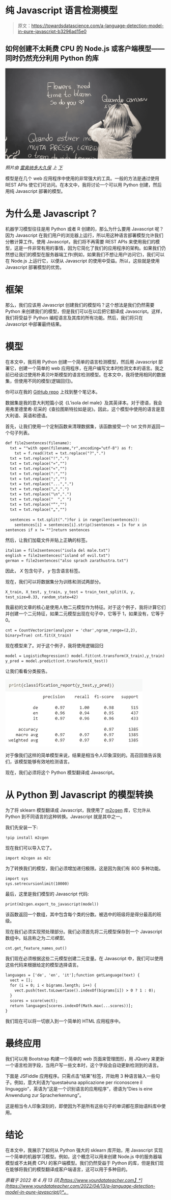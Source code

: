 # 纯 Javascript 语言检测模型

> 原文：<https://towardsdatascience.com/a-language-detection-model-in-pure-javascript-b3296ad15e0>

## 如何创建不太耗费 CPU 的 Node.js 或客户端模型——同时仍然充分利用 Python 的库

![](img/559ae5063df25cfd9aadbea53f4a9fb4.png)

*照片由* [*雷奥纳多大久保*](https://unsplash.com/@leookubo?utm_source=unsplash&utm_medium=referral&utm_content=creditCopyText) *上* [*下*](https://unsplash.com/s/photos/language?utm_source=unsplash&utm_medium=referral&utm_content=creditCopyText)

模型是在几个 web 应用程序中使用的非常强大的工具。一般的方法是通过使用 REST APIs 使它们可访问。在本文中，我将讨论一个可以用 Python 创建，然后用纯 Javascript 部署的模型。

# 为什么是 Javascript？

机器学习模型往往是用 Python 或者 R 创建的，那么为什么要用 Javascript 呢？因为 Javascript 在我们用户的浏览器上运行，所以用这种语言部署模型允许我们分散计算工作。使用 Javascript，我们将不再需要 REST APIs 来使用我们的模型，这是一件非常有用的事情，因为它简化了我们的应用程序的架构。如果我们仍然想让我们的模型在服务器端工作(例如，如果我们不想让用户访问它)，我们可以在 Node.js 上运行它，以便从 Javascript 的使用中受益。所以，这些就是使用 Javascript 部署模型的优势。

# 框架

那么，我们应该用 Javascript 创建我们的模型吗？这个想法是我们仍然需要 Python 来创建我们的模型，但是我们可以在以后把它翻译成 Javascript。这样，我们将受益于 Python 编程语言及其库的所有功能。然后，我们将只在 Javascript 中部署最终结果。

# 模型

在本文中，我将用 Python 创建一个简单的语言检测模型，然后用 Javascript 部署它，创建一个简单的 web 应用程序，在用户编写文本时检测文本的语言。我之前已经谈过使用朴素贝叶斯模型的语言检测模型。在本文中，我将使用相同的数据集，但使用不同的模型(逻辑回归)。

你可以在我的 [GitHub repo](https://github.com/gianlucamalato/machinelearning/blob/master/Language_detector_in_Javascript.ipynb) 上找到整个笔记本。

数据集是我的意大利短篇小说《L'isola del male》及其英译本。对于德语，我会用弗里德里希·尼采的《查拉图斯特拉如是说》。因此，这个模型中使用的语言是意大利语、英语和德语。

首先，让我们使用一个定制函数来清理数据集，该函数接受一个 txt 文件并返回一个句子列表。

```
def file2sentences(filename):
  txt = ""with open(filename,"r",encoding="utf-8") as f:
    txt = f.read()txt = txt.replace("?",".")
  txt = txt.replace("!",".")
  txt = txt.replace("»","")
  txt = txt.replace("«","")
  txt = txt.replace(":","")
  txt = txt.replace(";","")
  txt = txt.replace("...",".")
  txt = txt.replace("…",".")
  txt = txt.replace("\n",".")
  txt = txt.replace("  "," ")
  txt = txt.replace("“","")
  txt = txt.replace("„","")

  sentences = txt.split(".")for i in range(len(sentences)):
    sentences[i] = sentences[i].strip()sentences = [x for x in sentences if x != ""]return sentences
```

然后，让我们加载文件并贴上正确的标签。

```
italian = file2sentences("isola del male.txt")
english = file2sentences("island of evil.txt")
german = file2sentences("also sprach zarathustra.txt")
```

因此， *X* 包含句子， *y* 包含语言标签。

现在，我们可以将数据集分为训练和测试两部分。

```
X_train, X_test, y_train, y_test = train_test_split(X, y, test_size=0.33, random_state=42)
```

我最初的文章的核心是使用人物二元模型作为特征。对于这个例子，我将计算它们并创建一个二元特征，如果二元模型出现在句子中，它等于 1，如果没有，它等于 0。

```
cnt = CountVectorizer(analyzer = 'char',ngram_range=(2,2), binary=True) cnt.fit(X_train)
```

现在模型来了。对于这个例子，我将使用逻辑回归

```
model = LogisticRegression() model.fit(cnt.transform(X_train),y_train) 
y_pred = model.predict(cnt.transform(X_test))
```

让我们看看分类报告。

![](img/7ca83026e60842b05b637d34172f86f5.png)

对于像我们这样的简单模型来说，结果是相当令人印象深刻的。高召回值告诉我们，该模型能够有效地检测语言。

现在，我们必须将这个 Python 模型翻译成 Javascript。

# 从 Python 到 Javascript 的模型转换

为了将 sklearn 模型翻译成 Javascript，我使用了 [m2cgen](https://github.com/BayesWitnesses/m2cgen) 库，它允许从 Python 到不同语言的这种转换。Javascript 就是其中之一。

我们先安装一下:

```
!pip install m2cgen
```

现在我们可以导入它了。

```
import m2cgen as m2c
```

为了转换我们的模型，我们必须增加递归极限。这是因为我们有 800 多种功能。

```
import sys 
sys.setrecursionlimit(10000)
```

最后，这里是我们模型的 Javascript 代码:

```
print(m2cgen.export_to_javascript(model))
```

该函数返回一个数组，其中包含每个类的分数。被选中的班级将是得分最高的班级。

现在我们必须实现预处理部分。我们必须首先将二元模型保存到一个 Javascript 数组中。姑且称之为*二元模型*。

```
cnt.get_feature_names_out()
```

我们现在必须根据这些二元模型创建二元变量。在 Javascript 中，我们可以使用这些代码来根据给定的模型选择语言。

```
languages = ['de', 'en', 'it'];function getLanguage(text) {
  vect = [];
  for (i = 0; i < bigrams.length; i++) {
    vect.push(text.toLowerCase().indexOf(bigrams[i]) > 0 ? 1 : 0);
  }
  scores = score(vect);
  return languages[scores.indexOf(Math.max(...scores))];
}
```

我们现在可以将一切嵌入到一个简单的 HTML 应用程序中。

# 最终应用

我们可以用 Bootstrap 构建一个简单的 web 页面来管理图形，用 JQuery 来更新一个语言检测字段，当用户写一些文本时，这个字段会自动更新检测到的语言。

下面是 JSFiddle 应用程序。只需点击“结果”标签，开始用 3 种语言输入一些句子。例如，意大利语为“questaèuna applicazione per riconoscere il linguaggio”，英语为“这是一个识别语言的应用程序”，德语为“Dies is eine Anwendung zur Spracherkennung”。

这是相当令人印象深刻的，即使因为不是所有这些句子的单词都在原始语料库中使用。

# 结论

在本文中，我展示了如何从 Python 强大的 sklearn 库开始，用 Javascript 实现一个简单的机器学习模型。例如，这个概念可以用来创建 Node.js 中的服务器端模型或不太耗费 CPU 的客户端模型。我们仍然受益于 Python 的库，但是我们现在能够将我们的模型翻译成客户端语言，这可以用于多种目的。

*原载于 2022 年 4 月 13 日*[*【https://www.yourdatateacher.com】*](https://www.yourdatateacher.com/2022/04/13/a-language-detection-model-in-pure-javascript/)*。*